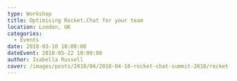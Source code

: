 ```yaml
---
type: Workshop
title: Optimising Rocket.Chat for your team
location: London, UK
categories:
  - Events
date: 2018-03-10 10:00:00
dateEvent: 2018-05-22 10:00:00
author: Isabella Russell
cover: /images/posts/2018/04/2018-04-18-rocket-chat-summit-2018/rocket-chat-team-summit-2018.jpg
---
```

